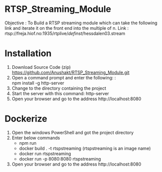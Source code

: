# RTSP_Streaming_Module

Objective : To Build a RTSP streaming module which can take the following link and iterate it on the front end into the multiple of n.
Link : rtsp://freja.hiof.no:1935/rtplive/_definst_/hessdalen03.stream

# Installation
1. Download Source Code (zip) https://github.com/Anushakt/RTSP_Streaming_Module.git
2. Open a command prompt and enter the following: :  
   npm install -g http-server
3. Change to the directory containing the project
4. Start the server with this command:
   http-server
5. Open your browser and go to the address http://localhost:8080   

# Dockerize
1. Open the windows PowerShell  and got the project directory
2. Enter below commands
    * npm run
    * docker build . -t rtspstreaming (rtspstreaming is an image name)
    * docker run rtspstreaming
    * docker run -p 8080:8080 rtspstreaming
3. Open your browser and go to the address http://localhost:8080
